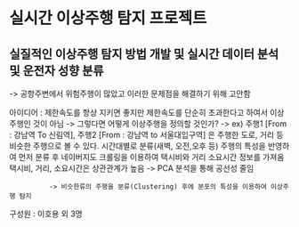 # 실시간 이상주행 탐지 프로젝트
## 실질적인 이상주행 탐지 방법 개발 및 실시간 데이터 분석 및 운전자 성향 분류
   -> 공항주변에서 위험주행이 많았고 이러한 문제점을 해결하기 위해 고안함

아이디어 : 제한속도를 항상 지키면 좋지만 제한속도를 단순히 초과한다고 하여서 이상주행인 것이 아님
          -> 그렇다면 어떻게 이상주행을 정의할 것인가? 
              -> ex) 주행1 [From : 강남역 To 신림역], 주행2 [From : 강남역 to 서울대입구역] 은 주행한 도로, 거리 등 비슷한 주행으로 볼 수 있다.
              시간대별로 분류(새벽, 오전,오후 등) 주행의 특성을 반영하여 먼저 분류 후 네이버지도 크롤링을 이용하여 택시비와 거리 소요시간 정보를 가져옴
              택시비, 거리, 소요시간은 상관관계가 높음 -> PCA 분석을 통해 공선성 줄임

              -> 비슷한류의 주행을 분류(Clustering) 후에 분포의 특성을 이용하여 이상주행 탐지


구성원 : 이호용 외 3명
